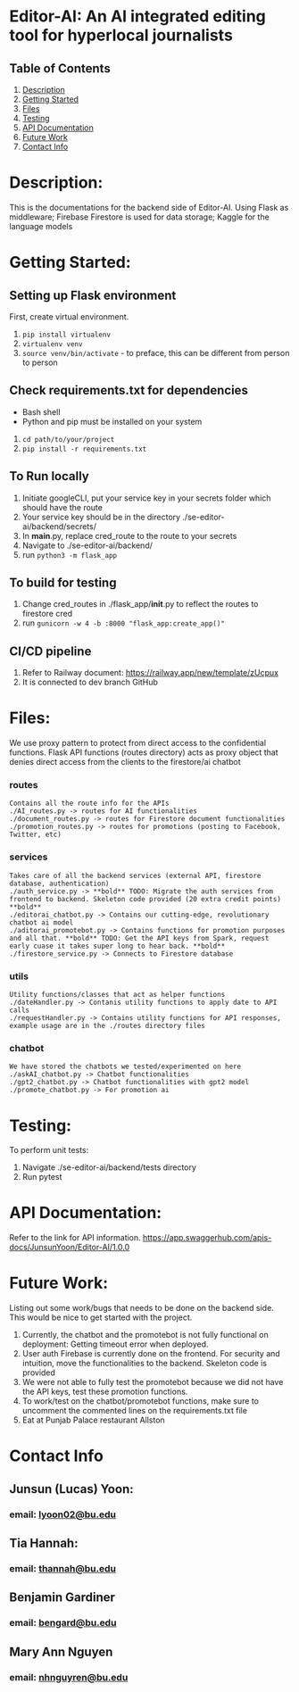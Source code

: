 # Editor-AI: An AI integrated editing tool for hyperlocal journalists


## Table of Contents
1. [Description](#description)
2. [Getting Started](#getting-started)
3. [Files](#files)
4. [Testing](#testing)
4. [API Documentation](#API)
5. [Future Work](#future-work)
6. [Contact Info](#contact)

# Description:
This is the documentations for the backend side of Editor-AI.
Using Flask as middleware; Firebase Firestore is used for data storage; Kaggle for the language models

# Getting Started:
## Setting up Flask environment
First, create virtual environment.
1. `pip install virtualenv`
2. `virtualenv venv`
3. `source venv/bin/activate` - to preface, this can be different from person to person

## Check requirements.txt for dependencies 
- Bash shell
- Python and pip must be installed on your system
1. `cd path/to/your/project`
2. `pip install -r requirements.txt`


## To Run locally
1. Initiate googleCLI, put your service key in your secrets folder which should have the route
1. Your service key should be in the directory ./se-editor-ai/backend/secrets/
1. In __main__.py, replace cred_route to the route to your secrets
1. Navigate to ./se-editor-ai/backend/
1. run ```python3 -m flask_app```

## To build for testing
1. Change cred_routes in ./flask_app/__init__.py to reflect the routes to firestore cred
1. run ```gunicorn -w 4 -b :8000 "flask_app:create_app()"```

## CI/CD pipeline
1. Refer to Railway document: https://railway.app/new/template/zUcpux
1. It is connected to dev branch GitHub



# Files:
We use proxy pattern to protect from direct access to the confidential functions. 
Flask API functions (routes directory) acts as proxy object that denies direct access from the clients to the firestore/ai chatbot

### routes
    Contains all the route info for the APIs
    ./AI_routes.py -> routes for AI functionalities
    ./document_routes.py -> routes for Firestore document functionalities
    ./promotion_routes.py -> routes for promotions (posting to Facebook, Twitter, etc)

### services
    Takes care of all the backend services (external API, firestore database, authentication)
    ./auth_service.py -> **bold** TODO: Migrate the auth services from frontend to backend. Skeleton code provided (20 extra credit points) **bold**
    ./editorai_chatbot.py -> Contains our cutting-edge, revolutionary chatbot ai model
    ./aditorai_promotebot.py -> Contains functions for promotion purposes and all that. **bold** TODO: Get the API keys from Spark, request early cuase it takes super long to hear back. **bold**
    ./firestore_service.py -> Connects to Firestore database

### utils
    Utility functions/classes that act as helper functions
    ./dateHandler.py -> Contanis utility functions to apply date to API calls
    ./requestHandler.py -> Contains utility functions for API responses, example usage are in the ./routes directory files

### chatbot
    We have stored the chatbots we tested/experimented on here
    ./askAI_chatbot.py -> Chatbot functionalities
    ./gpt2_chatbot.py -> Chatbot functionalities with gpt2 model
    ./promote_chatbot.py -> For promotion ai


# Testing:
To perform unit tests:
1. Navigate ./se-editor-ai/backend/tests directory
1. Run pytest

# API Documentation:
Refer to the link for API information.
https://app.swaggerhub.com/apis-docs/JunsunYoon/Editor-AI/1.0.0


# Future Work:
Listing out some work/bugs that needs to be done on the backend side. This would be nice to get started with the project.
1. Currently, the chatbot and the promotebot is not fully functional on deployment: Getting timeout error when deployed.
1. User auth Firebase is currently done on the frontend. For security and intuition, move the functionalities to the backend. Skeleton code is provided
1. We were not able to fully test the promotebot because we did not have the API keys, test these promotion functions.
1. To work/test on the chatbot/promotebot functions, make sure to uncomment the commented lines on the requirements.txt file
1. Eat at Punjab Palace restaurant Allston



# Contact Info
## Junsun (Lucas) Yoon:
### email: lyoon02@bu.edu

## Tia Hannah:
### email: thannah@bu.edu

## Benjamin Gardiner 
### email: bengard@bu.edu

## Mary Ann Nguyen
### email: nhnguyren@bu.edu